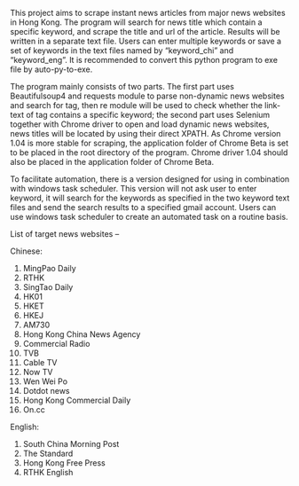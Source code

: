 This project aims to scrape instant news articles from major news websites in Hong Kong. The program will search for news title which contain a specific keyword, and scrape the title and url of the article. Results will be written in a separate text file. Users can enter multiple keywords or save a set of keywords in the text files named by “keyword_chi” and “keyword_eng”. It is recommended to convert this python program to exe file by auto-py-to-exe.

The program mainly consists of two parts. The first part uses Beautifulsoup4 and requests module to parse non-dynamic news websites and search for <a> tag, then re module will be used to check whether the link-text of <a>tag contains a specific keyword; the second part uses Selenium together with Chrome driver to open and load dynamic news websites, news titles will be located by using their direct XPATH. As Chrome version 1.04 is more stable for scraping, the application folder of Chrome Beta is set to be placed in the root directory of the program. Chrome driver 1.04 should also be placed in the application folder of Chrome Beta. 

To facilitate automation, there is a version designed for using in combination with windows task scheduler. This version will not ask user to enter keyword, it will search for the keywords as specified in the two keyword text files and send the search results to a specified gmail account. Users can use windows task scheduler to create an automated task on a routine basis.

List of target news websites – 

Chinese:
1.	MingPao Daily
2.	RTHK
3.	SingTao Daily
4.	HK01
5.	HKET
6.	HKEJ
7.	AM730
8.	Hong Kong China News Agency
9.	Commercial Radio
10.	TVB
11.	Cable TV
12.	Now TV
13.	Wen Wei Po
14.	Dotdot news
15.	Hong Kong Commercial Daily
16.	On.cc

English:
1.	South China Morning Post
2.	The Standard
3.	Hong Kong Free Press
4.	RTHK English